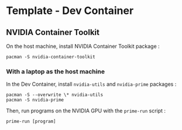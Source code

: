 # Template - Dev Container

## NVIDIA Container Toolkit

On the host machine, install NVIDIA Container Toolkit package :

```console
pacman -S nvidia-container-toolkit
```

### With a laptop as the host machine

In the Dev Container, install `nvidia-utils` and `nvidia-prime` packages :

```console
pacman -S --overwrite \* nvidia-utils
pacman -S nvidia-prime
```

Then, run programs on the NVIDIA GPU with the `prime-run` script :
```console
prime-run [program]
```
